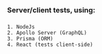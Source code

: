 ### Server/client tests, using: <h3>
    1. NodeJs
    2. Apollo Server (GraphQL)
    3. Prisma (ORM)
    4. React (tests client-side)
